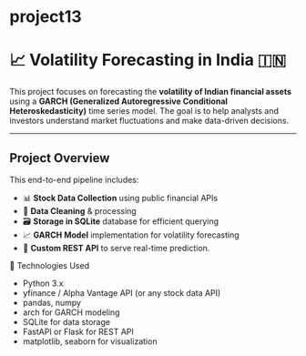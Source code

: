 # project13
# 📈 Volatility Forecasting in India 🇮🇳

This project focuses on forecasting the **volatility of Indian financial assets** using a **GARCH (Generalized Autoregressive Conditional Heteroskedasticity)** time series model. The goal is to help analysts and investors understand market fluctuations and make data-driven decisions.

---

##  Project Overview

This end-to-end pipeline includes:

- 📊 **Stock Data Collection** using public financial APIs
- 🧹 **Data Cleaning** & processing
- 🗃️ **Storage in SQLite** database for efficient querying
- 📈 **GARCH Model** implementation for volatility forecasting
- 🔌 **Custom REST API** to serve real-time prediction.

🧠 Technologies Used
- Python 3.x
- yfinance / Alpha Vantage API (or any stock data API)
- pandas, numpy
- arch for GARCH modeling
- SQLite for data storage
- FastAPI or Flask for REST API
- matplotlib, seaborn for visualization
